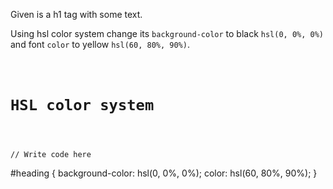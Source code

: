 Given is a h1 tag with
some text.

Using hsl color system change
its `background-color`
to black `hsl(0, 0%, 0%)`
and font `color` to 
yellow `hsl(60, 80%, 90%)`.


<codeblock language="css" type="exercise" testMode="fixedInput">
<code>
<panel language="html">
<h1 id="heading">HSL color system</h1>
</panel>
<panel language="css">
// Write code here
</panel>
</code>
<solution>
#heading {
  background-color: hsl(0, 0%, 0%);
  color: hsl(60, 80%, 90%);
}
</solution>
</codeblock>
